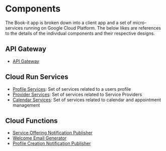 # Components

The Book-it app is broken down into a client app and a set of micro-services running on Google Cloud Platform. The below likes are references to the details of the individual components and their respective designs.

## API Gateway

- [API Gateway](https://github.com/bookit-app/api-gateway)

## Cloud Run Services

- [Profile Services](https://github.com/bookit-app/profile-services): Set of services related to a users profile
- [Provider Services](https://github.com/bookit-app/profile-services): Set of services related to Service Providers
- [Calendar Services](https://github.com/bookit-app/profile-services): Set of services related to calendar and appointment management

## Cloud Functions

- [Service Offering Notification Publisher](https://github.com/bookit-app/service-offering-notification-publisher)
- [Welcome Email Generator](https://github.com/bookit-app/welcome-email-function)
- [Profile Creation Notification Publisher](https://github.com/bookit-app/profile-create-event-publisher)
